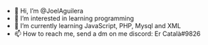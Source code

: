 - 👋 Hi, I’m @JoelAguilera
- 👀 I’m interested in learning programming
- 🌱 I’m currently learning JavaScript, PHP, Mysql and XML
- 📫 How to reach me, send a dm on me discord: Er Català#9826

<!---
JoelAguilera/JoelAguilera is a ✨ special ✨ repository because its `README.md` (this file) appears on your GitHub profile.
You can click the Preview link to take a look at your changes.
--->
